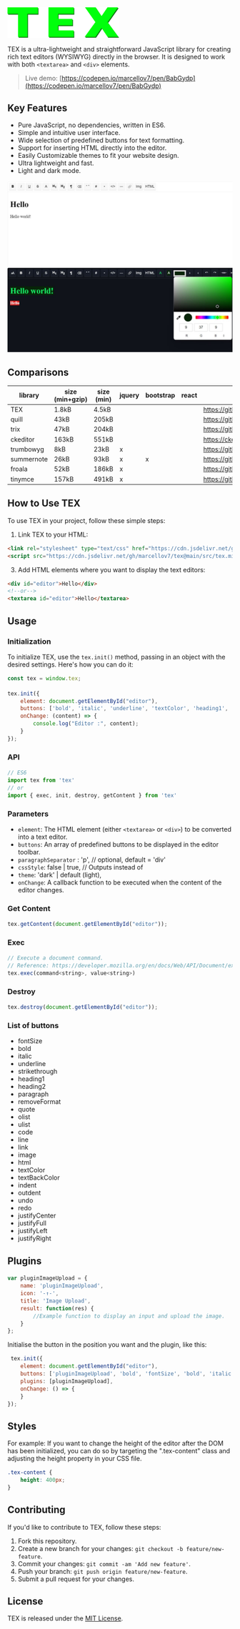 <img src="images/tex_logo.png" width="250" alt="Logo">

TEX is a ultra-lightweight and straightforward JavaScript library for creating rich text editors (WYSIWYG) directly in the browser. It is designed to work with both `<textarea>` and `<div>` elements.

> Live demo: [https://codepen.io/marcellov7/pen/BabGydp](https://codepen.io/marcellov7/pen/BabGydp)

## Key Features

- Pure JavaScript, no dependencies, written in ES6.
- Simple and intuitive user interface.
- Wide selection of predefined buttons for text formatting.
- Support for inserting HTML directly into the editor.
- Easily Customizable themes to fit your website design.
- Ultra lightweight and fast.
- Light and dark mode.

[![Live demo](/images/screenshot.jpg?raw=true "Demo")](/images/screenshot.jpg)

## Comparisons

| library       | size (min+gzip) | size (min) | jquery | bootstrap | react | link |
|---------------|-----------------|------------|--------|-----------|-------|------|
| TEX          | 1.8kB          | 4.5kB     |        |           |       | https://github.com/marcellov7/tex |
| quill         | 43kB            | 205kB      |        |           |       | https://github.com/quilljs/quill |
| trix          | 47kB            | 204kB      |        |           |       | https://github.com/basecamp/trix |
| ckeditor      | 163kB           | 551kB      |        |           |       | https://ckeditor.com |
| trumbowyg     | 8kB             | 23kB       | x      |           |       | https://github.com/Alex-D/Trumbowyg |
| summernote    | 26kB            | 93kB       | x      | x         |       | https://github.com/summernote/summernote |
| froala        | 52kB            | 186kB      | x      |           |       | https://github.com/froala/wysiwyg-editor |
| tinymce       | 157kB           | 491kB      | x      |           |       | https://github.com/tinymce/tinymce |

## How to Use TEX

To use TEX in your project, follow these simple steps:

1. Link TEX to your HTML:
```html
<link rel="stylesheet" type="text/css" href="https://cdn.jsdelivr.net/gh/marcellov7/tex@main/src/tex.min.css">
<script src="https://cdn.jsdelivr.net/gh/marcellov7/tex@main/src/tex.min.js"></script>
```

3. Add HTML elements where you want to display the text editors:

```html
<div id="editor">Hello</div>
<!--or-->
<textarea id="editor">Hello</textarea>
```

## Usage

### Initialization

To initialize TEX, use the `tex.init()` method, passing in an object with the desired settings. Here's how you can do it:

```javascript 
const tex = window.tex;

tex.init({
    element: document.getElementById("editor"),
    buttons: ['bold', 'italic', 'underline', 'textColor', 'heading1', 'heading2', 'paragraph', 'removeFormat', 'olist', 'ulist', 'code', 'line', 'link', 'image', 'html'],
    onChange: (content) => {
        console.log("Editor :", content);
    }
});
```

### API
```javascript 
// ES6
import tex from 'tex'
// or
import { exec, init, destroy, getContent } from 'tex'
```

### Parameters

- `element`: The HTML element (either `<textarea>` or `<div>`) to be converted into a text editor.
- `buttons`: An array of predefined buttons to be displayed in the editor toolbar.
- `paragraphSeparator` : 'p', // optional, default = 'div'
- `cssStyle`: false | true,   // Outputs <span style="font-weight: bold;"></span> instead of <b></b> 
- `theme`: 'dark' | default (light),
- `onChange`: A callback function to be executed when the content of the editor changes.

### Get Content
```javascript
tex.getContent(document.getElementById("editor"));
```

### Exec
```javascript
// Execute a document command.
// Reference: https://developer.mozilla.org/en/docs/Web/API/Document/execCommand
tex.exec(command<string>, value<string>)
```

### Destroy
```javascript
tex.destroy(document.getElementById("editor"));
```

### List of buttons

- fontSize
- bold
- italic
- underline
- strikethrough
- heading1
- heading2
- paragraph
- removeFormat
- quote
- olist
- ulist
- code
- line
- link
- image
- html
- textColor
- textBackColor
- indent
- outdent
- undo
- redo
- justifyCenter
- justifyFull
- justifyLeft
- justifyRight

## Plugins
```js
var pluginImageUpload = {
    name: 'pluginImageUpload',
    icon: '-↑-',
    title: 'Image Upload',
    result: function(res) {
        //Example function to display an input and upload the image.
    }
};
```

Initialise the button in the position you want and the plugin, like this:
```js
 tex.init({
    element: document.getElementById("editor"),
    buttons: ['pluginImageUpload', 'bold', 'fontSize', 'bold', 'italic'],
    plugins: [pluginImageUpload],
    onChange: () => {
    }
});
```

## Styles
For example:
If you want to change the height of the editor after the DOM has been initialized, you can do so by targeting the ".tex-content" class and adjusting the height property in your CSS file.

```css
.tex-content {
    height: 400px;
}
```

## Contributing

If you'd like to contribute to TEX, follow these steps:

1. Fork this repository.
2. Create a new branch for your changes: `git checkout -b feature/new-feature`.
3. Commit your changes: `git commit -am 'Add new feature'`.
4. Push your branch: `git push origin feature/new-feature`.
5. Submit a pull request for your changes.

## License

TEX is released under the [MIT License](LICENSE).
